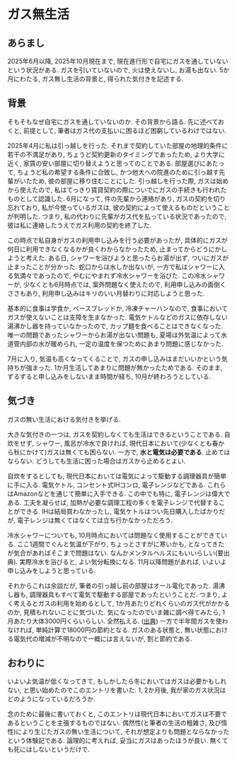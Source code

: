 # ガス無生活

## あらまし
2025年6月以降, 2025年10月現在まで, 現在進行形で自宅にガスを通していないという状況がある. 
ガスを引いていないので, 火は使えないし, お湯も出ない. 
5か月にわたる, ガス無し生活の背景と, 得られた気付きを記述する. 

## 背景 
そもそもなぜ自宅にガスを通していないのか. その背景から語る. 
先に述べておくと, 前提として, 筆者はガス代の支払いに困るほど困窮しているわけではない. 

2025年4月に私は引っ越しを行った. それまで契約していた部屋の地理的条件に若干の不満足があり, ちょうど契約更新のタイミングであったため, より大学に近く, 家賃の安い部屋に切り替えようと思ってのことである. 
部屋選びにあたって, ちょうど私の希望する条件に合致し, かつ他大への院進のために引っ越す先輩がいたため, 彼の部屋に移り住むことにした. 
引っ越しを行った際, ガスは始めから使えたので, 私はてっきり賃貸契約の際についでにガスの手続きも行われたものとして認識した. 
6月になって, 件の先輩から連絡があり, ガスの契約を切り忘れており, 私が今使っているガスは, 彼の契約によって使えるものだということが判明した. 
つまり, 私の代わりに先輩がガス代を払っている状況であったので, 彼は私に連絡したうえでガス利用の契約を終了した. 

この時点で私自身がガスの利用申し込みを行う必要があったが, 具体的にガスが何日に利用できなくなるかが良くわからなかったため, 止まってからどうにかしようと考えた. 
ある日, シャワーを浴びようと思ったらお湯が出ず, ついにガスが止まったことが分かった. 
蛇口からは水しか出ないが, 一方で私はシャワーに入る気満々であったので, やむにやまれず冷水シャワーを浴びた. 
この冷水シャワーが, 少なくとも6月時点では, 案外問題なく使えたので, 利用申し込みの面倒くささもあり, 利用申し込みはキリのいい月替わりに対応しようと思った. 

基本的に食事は学食か, ベースブレッドか, 冷凍チャーハンなので, 食事においてガスが使えないことは支障を生まなかった. 電気ケトルなどのガスに依存しない湯沸かし器を持っていなかったので, カップ麺を食べることはできなくなった. 
唯一の問題であったシャワーからお湯が出ない問題も, 夏場は外気温によって水道管内部の水が暖められ, 一定の温度を保つためにあまり問題に感じなかった. 

7月に入り, 気温も高くなってくることで, ガスの申し込みはまだいいかという気持ちが強まった. 1か月生活してあまりに問題が無かったためである. 
そのまま, ずるずると申し込みをしないまま時間が経ち, 10月が終わろうとしている. 

## 気づき
ガスの無い生活における気付きを挙げる. 

大きな気付きの一つは, ガスを契約しなくても生活はできるということである. 
自炊をせず, シャワー, 風呂が冷水で良ければ, 現代日本において(少なくとも春から秋にかけて)ガスは無くても困らない. 
一方で, **水と電気は必要である**. 止めてはならない. どうしても生活に困った場合はガスから止めるとよい. 

自炊をするとしても, 現代日本においては電気によって駆動する調理器具が簡単に手に入る. 
電気ケトル, コンセント式IHコンロ, 電子レンジなどである. これらはAmazonなどを通じて簡単に入手できる. 
この中でも特に, 電子レンジは偉大である. 工夫を凝らせば, 加熱が必要な調理工程の多くを電子レンジで代替することができる. 
IHは結局買わなかったし, 電気ケトルはつい先日購入したばかりだが, 電子レンジは無くてはなくては立ち行かなかっただろう. 

冷水シャワーについても, 10月時点においては問題なく使用することができている. 
ここ1週間でぐんと気温が下がり, ちょっとさすがに寒いかも, となってきたが気合があればそこまで問題はない. なんかメンタルヘルスにもいいらしい(要出典). 
実際冷水を浴びると, よい気分転換になる. 
11月以降問題があれば, いよいよ申し込みをしようと思っている.

それからこれは余談だが, 筆者の引っ越し前の部屋はオール電化であった. 
湯沸し器も, 調理器具もすべて電気で駆動する部屋であったということだ. 
つまり, よく考えるとガスの利用を始めるとして, 1か月あたりどれくらいのガス代がかかるのか, 見積もれないことに気づいた. 
気になったのでいま雑に調べ得てみたら, 1月あたり大体3000円くらいらしい. 全然払える. ([出典](https://www.e-stat.go.jp/stat-search/files?page=1&layout=datalist&toukei=00200561&tstat=000000330001&cycle=7&year=20240&month=0&tclass1=000000330001&tclass2=000000330022&tclass3=000000330023&result_back=1&tclass4val=0)) 
一方で半年間ガスを使わなければ, 単純計算で18000円の節約となる. ガスのある状態と, 無い状態における電気代の増減が不明なので一概には言えないが, 割と節約である. 


## おわりに
いよいよ気温が低くなってきて, もしかしたら冬においてはガスは必要かもしれない, と思い始めたのでこのエントリを書いた. 
1, 2か月後, 我が家のガス状況はどのようになっているだろうか. 

念のために最後に書いておくと, このエントリは現代日本においてガスは不要であるということを主張するものではない. 
偶然性(と筆者の生活の粗雑さ, 及び惰性)により生じたガスの無い生活について, それが想定よりも問題とならなかったという体験記である. 
論理的に考えれば, 妥当にガスはあったほうが良い. 無くても死にはしないというだけで.